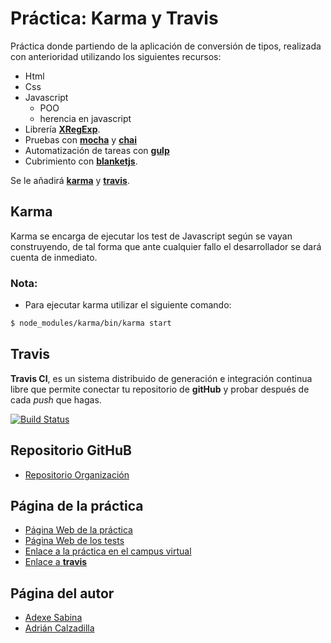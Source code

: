 # Práctica: Karma y Travis

Práctica  donde partiendo de la aplicación de conversión de tipos, realizada con anterioridad utilizando los siguientes recursos:

* Html
* Css
* Javascript
	+ POO
	+ herencia en javascript
* Librería [**XRegExp**](http://xregexp.com/).
* Pruebas con [**mocha**](http://mochajs.org/) y [**chai**](http://chaijs.com/)
* Automatización de tareas con [**gulp**](http://gulpjs.com/)
* Cubrimiento con [**blanketjs**](http://blanketjs.org/).

Se le añadirá [**karma**](https://karma-runner.github.io/0.13/index.html) y [**travis**](https://travis-ci.org/).

## Karma

Karma se encarga de ejecutar los test de Javascript según se vayan construyendo, de tal forma que ante cualquier fallo el desarrollador se dará cuenta de inmediato.

### Nota:

* Para ejecutar karma utilizar el siguiente comando:

```bash
$ node_modules/karma/bin/karma start
```

## Travis

**Travis CI**, es un sistema distribuido de generación e integración continua libre que permite conectar tu repositorio de **gitHub** y probar después de cada *push* que hagas.

[![Build Status](https://travis-ci.org/AdCalzadilla/karma-y-travis-adrian_adexe.svg?branch=master)](https://travis-ci.org/AdCalzadilla/karma-y-travis-adrian_adexe)

## Repositorio GitHuB

* [Repositorio Organización](https://github.com/ULL-ESIT-GRADOII-PL/karma-y-travis-adrian_adexe)

## Página de la práctica

* [Página Web de la práctica](http://ull-esit-gradoii-pl.github.io/karma-y-travis-adrian_adexe)
* [Página Web de los tests](http://ull-esit-gradoii-pl.github.io/karma-y-travis-adrian_adexe/test)
* [Enlace a la práctica en el campus virtual](https://campusvirtual.ull.es/1516/mod/workshop/view.php?id=185196)
* [Enlace a **travis**]()

## Página del autor

* [Adexe Sabina](http://alu0100769609.github.io/)
* [Adrián Calzadilla](http://adcalzadilla.github.io/)

